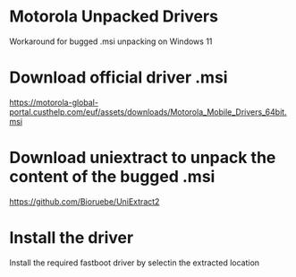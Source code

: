 # Motorola Unpacked Drivers
Workaround for bugged .msi unpacking on Windows 11

# Download official driver .msi

https://motorola-global-portal.custhelp.com/euf/assets/downloads/Motorola_Mobile_Drivers_64bit.msi

# Download uniextract to unpack the content of the bugged .msi

https://github.com/Bioruebe/UniExtract2

# Install the driver

Install the required fastboot driver by selectin the extracted location 
